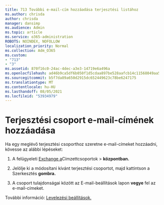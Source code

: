 ```yaml
---
title: 713 További e-mail-cím hozzáadása terjesztési listához
ms.author: chrisda
author: chrisda
manager: dansimp
ms.audience: Admin
ms.topic: article
ms.service: o365-administration
ROBOTS: NOINDEX, NOFOLLOW
localization_priority: Normal
ms.collection: Adm_O365
ms.custom:
- "713"
- "3"
ms.assetid: 870f16c0-24ac-4dec-a3e3-14719e6a496a
ms.openlocfilehash: ad46b9ca5df6b050f1d5cdaa897be528aafcb14c11568049aa512c4f65645392
ms.sourcegitcommit: b5f7da89a650d2915dc652449623c78be6247175
ms.translationtype: MT
ms.contentlocale: hu-HU
ms.lasthandoff: 08/05/2021
ms.locfileid: "53934979"
---
```

# <a name="add-an-email-address-for-a-distribution-group"></a>Terjesztési csoport e-mail-címének hozzáadása

Ha egy meglévő terjesztési csoporthoz szeretne e-mail-címeket hozzáadni, kövesse az alábbi lépéseket:

1. A felügyeleti [Exchange a](https://outlook.office365.com/ecp/)Címzettcsoportok  \> **központban.**

2. Jelölje ki a módosítani kívánt terjesztési csoportot, majd kattintson a Szerkesztés **gombra.**

3. A csoport tulajdonságai között az E-mail-beállítások lapon **vegye** fel az e-mail-címeket. 

További információ: [Levelezési beállítások.](https://technet.microsoft.com/library/bb124513.aspx#emailoptions)
